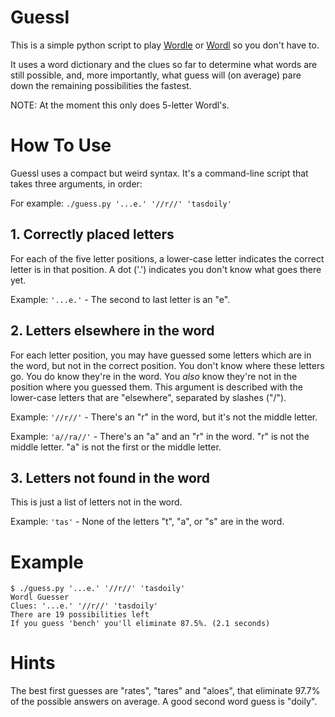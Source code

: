 # Guessl

This is a simple python script to play [Wordle](https://www.powerlanguage.co.uk/wordle/) or [Wordl](http://foldr.moe/hello-wordl/) so you don't have to.

It uses a word dictionary and the clues so far to determine what words are still possible, and, more
importantly, what guess will (on average) pare down the remaining possibilities the fastest.

NOTE: At the moment this only does 5-letter Wordl's.

# How To Use

Guessl uses a compact but weird syntax.  It's a command-line script that takes three arguments, in order:

For example: `./guess.py '...e.' '//r//' 'tasdoily'`

## 1. Correctly placed letters

For each of the five letter positions, a lower-case letter indicates the correct letter is in that position.  A dot ('.') indicates you don't know what goes there yet.

Example: `'...e.'` - The second to last letter is an "e".

## 2. Letters elsewhere in the word

For each letter position, you may have guessed some letters which are in the word, but not in the correct position.  You don't know where these letters go.  You do know they're in the word.  You *also* know they're not in the position where you guessed them.  This argument is described with the lower-case letters that are "elsewhere", separated by slashes ("/").

Example: `'//r//'` - There's an "r" in the word, but it's not the middle letter.

Example: `'a//ra//'` - There's an "a" and an "r" in the word.  "r" is not the middle letter. "a" is not the first or the middle letter.

## 3. Letters not found in the word

This is just a list of letters not in the word.

Example: `'tas'` - None of the letters "t", "a", or "s" are in the word.

# Example

    $ ./guess.py '...e.' '//r//' 'tasdoily'
    Wordl Guesser
    Clues: '...e.' '//r//' 'tasdoily'
    There are 19 possibilities left
    If you guess 'bench' you'll eliminate 87.5%. (2.1 seconds)

# Hints

The best first guesses are "rates", "tares" and "aloes", that eliminate 97.7% of the possible answers on average.  A good second word guess is "doily".
